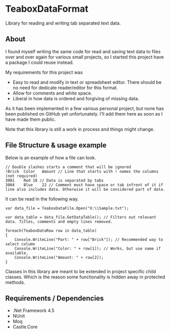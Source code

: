# TeaboxDataFormat
Library for reading and writing tab separated text data.


## About
I found myself writing the same code for read and saving text data to files over and over again for various small projects, so I started this project have a package I could reuse instead.

My requirements for this project was
- Easy to read and modify in text or spreadsheet editor. There should be no need for dedicate reader/editor for this format.
- Allow for comments and white space.
- Liberal in how data is ordered and forgiving of missing data.

As it has been implemented in a few various personal project, but none has been published on GitHub yet unfortunately. I'll add them here as soon as I have made them public.

Note that this library is still a work in process and things might change.


## File Structure & usage example

Below is an example of how a file can look.
```
// Double slashes starts a comment that will be ignored 
!Brick	Color	Amount // Line that starts with ! names the columns (not required)
3001	Red	18 // Data is separated by tabs
3004	Blue	22 // Comment must have space or tab infront of it if line also includes data. Otherwise it will be considered part of data.
```

It can be read in the following way. 

```
var data_file = TeaboxDataFile.Open("X:\\Sample.txt");

var data_table = data_file.GetDataTable(); // Filters out relevant data. Titles, comments and empty lines removed.

foreach(TeaboxDataRow row in data_table)
{
    Console.WriteLine("Part: " + row["Brick"]); // Recommended way to select column
    Console.WriteLine("Color: " + row[1]); // Works, but use name if available.
    Console.WriteLine("Amount: " + row[2]);
}
```

Classes in this library are meant to be extended in project specific child classes. Which is the reason some functionality is hidden away in protected methods.


## Requirements / Dependencies
- .Net Framework 4.5
- NUnit 
- Moq 
- Castle.Core
